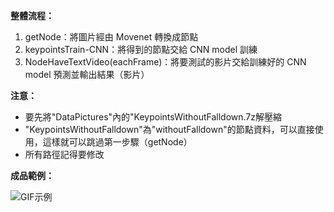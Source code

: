 __整體流程：__
1. getNode：將圖片經由 Movenet 轉換成節點
2. keypointsTrain-CNN：將得到的節點交給 CNN model 訓練
3. NodeHaveTextVideo(eachFrame)：將要測試的影片交給訓練好的 CNN model 預測並輸出結果（影片）

__注意：__
* 要先將"DataPictures"內的"KeypointsWithoutFalldown.7z解壓縮
* "KeypointsWithoutFalldown"為"withoutFalldown"的節點資料，可以直接使用，這樣就可以跳過第一步驟（getNode）
* 所有路徑記得要修改


__成品範例：__


![GIF示例](example.gif)
